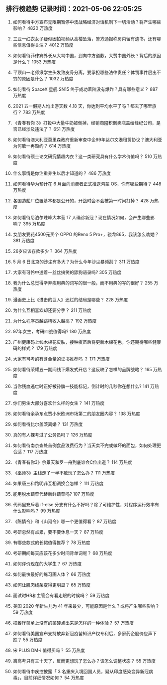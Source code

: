 
## 排行榜趋势 记录时间：2021-05-06 22:05:25
  
  1. 如何看待中方宣布无限期暂停中澳战略经济对话机制下一切活动？将产生哪些影响？ 4820 万热度
    
  2. 三亚一红衣女子疑似因拍视频从高楼坠落，警方通报称房内留有遗书，还有哪些信息值得关注？ 4012 万热度
    
  3. 如何看待菲律宾外长从大骂中国，到向中方道歉，大赞中国外长？背后的原因是什么？ 1053 万热度
    
  4. 平顶山一老师揪学生头发致皮骨分离，要承担哪些法律责任？体罚事件层出不穷的原因是什么？ 1032 万热度
    
  5. 如何看待 SpaceX 星舰 SN15 终于成功着陆没有爆炸？具有哪些意义？ 887 万热度
    
  6. 2021 五一假期人均出游天数 4.18 天，你达到平均水平了吗？都去了哪里旅行？ 783 万热度
    
  7. 《青春有你 3》打投中大量牛奶被倒掉，经销商囤积倒卖瓶盖给经纪公司，是否已经涉及违法了？ 651 万热度
    
  8. 如何看待澳大利亚莫里森政府重新审查中企99年达尔文港租赁协议？澳大利亚为何敢一再毁约？ 614 万热度
    
  9. 如何看待硕士论文研究情趣内衣？这一类研究具有什么学术价值吗？ 510 万热度
    
  10. 什么事情是你注重养生以后才知道的？ 486 万热度
    
  11. 如何看待华为预计在 6 月面向消费者正式推送鸿蒙 OS，你有哪些期待？ 448 万热度
    
  12. 各国造船厂位置基本都是公开的，开战时会不会被第一时间打掉？ 428 万热度
    
  13. 如何看待尼泊尔珠峰大本营 17 人确诊新冠？现在情况如何，会产生哪些影响？ 395 万热度
    
  14. 女朋友要花4500元买个 OPPO 的Reno 5 Pro+，骁龙865，我该怎么劝她？ 381 万热度
    
  15. 26岁应该存款多少？ 364 万热度
    
  16. 5 月 6 日北京的沙尘有多大？为什么今年沙尘暴频刮？ 311 万热度
    
  17. 大家有可怜中透着一丝丝搞笑的舔狗语录吗? 305 万热度
    
  18. 我为什么总觉得辛弃疾用典的词写的很一般，而不用典的写的很好？ 255 万热度
    
  19. 漫画史上比《进击的巨人》还烂的结局是哪些？ 228 万热度
    
  20. 为什么互相喜欢却还要分手？ 211 万热度
    
  21. 为什么程序员越跳槽收入越高？ 192 万热度
    
  22. 97年女生，考研四战值得吗? 180 万热度
    
  23. 广州健康码上线木棉花皮肤，接种疫苗后将更新木棉花色，你还期待哪些健康码的样式？ 179 万热度
    
  24. 大家有可考的有含金量的证书推荐吗 ？ 171 万热度
    
  25. 如何看待荣耀五一期间线下爆发式开店？这反映了怎样的品牌战略？ 165 万热度
    
  26. 当你残血逃亡时正好被孙膑一技能标记，倒计时的几秒你在想什么? 141 万热度
    
  27. 你们男生大部分喜欢什么样的女生？ 141 万热度
    
  28. 如何看待余承东点赞小米欧洲市场第二的朋友圈内容？ 138 万热度
    
  29. 如何看待比尔盖茨离婚？ 131 万热度
    
  30. 真的有人裸考过了公务员吗？ 126 万热度
    
  31. 如何看待南京查处首例食品浪费行为？当天卖不完或做坏的面包，如何处理更合适？ 117 万热度
    
  32. 《青春有你3》余景天和罗一舟到底谁会C位出道？ 114 万热度
    
  33. 《巫师3》主线走了一半不敢玩了怎么办？ 111 万热度
    
  34. 如果唐三和路明非互相调换会怎样？ 111 万热度
    
  35. 能用脱水蔬菜代替新鲜蔬菜吗? 107 万热度
    
  36. 代码里充斥着 if-else 分支有什么不好吗？除了可维护性，对程序运行效率有什么影响吗？ 99 万热度
    
  37. 《陈情令》和《山河令》哪一个更值得看？ 87 万热度
    
  38. 考研忽然有点累，要不要休息一天？ 87 万热度
    
  39. 有哪些款式的长裙值得推荐？ 78 万热度
    
  40. 考研期间每天应该花多少时间背单词呢？ 68 万热度
    
  41. 如何评价现在的大学生？ 67 万热度
    
  42. 如何最快最好的练习画人体？ 66 万热度
    
  43. 如何让肌肉线条变得更明显？ 65 万热度
    
  44. 面试时HR和主管会有看走眼的时候吗？ 59 万热度
    
  45. 美国 2020 年新生儿为 41 年来最少，可能原因是什么？或将产生哪些影响？ 59 万热度
    
  46. 把餐厅菜单上没有的菜硬点出来是怎样的一种体验？ 57 万热度
    
  47. 如何看待美国宣布支持放弃新冠疫苗知识产权专利后，多家药企股价应声下跌？ 55 万热度
    
  48. 宋 PLUS DM-i 值得买吗？ 55 万热度
    
  49. 离高考只有三十天了，反而更想玩了怎么办？该怎么调整状态？ 55 万热度
    
  50. 如何看待中疾控披露「 3 名重庆入境回国人员，疑从印度感染变异新冠病毒」，目前详细情况如何？ 54 万热度
    